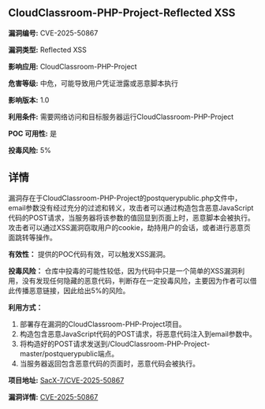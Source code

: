 ## CloudClassroom-PHP-Project-Reflected XSS

**漏洞编号:** CVE-2025-50867

**漏洞类型:** Reflected XSS

**影响应用:** CloudClassroom-PHP-Project

**危害等级:** 中危，可能导致用户凭证泄露或恶意脚本执行

**影响版本:** 1.0

**利用条件:** 需要网络访问和目标服务器运行CloudClassroom-PHP-Project

**POC 可用性:** 是

**投毒风险:** 5%

## 详情

漏洞存在于CloudClassroom-PHP-Project的postquerypublic.php文件中，email参数没有经过充分的过滤和转义，攻击者可以通过构造包含恶意JavaScript代码的POST请求，当服务器将该参数的值回显到页面上时，恶意脚本会被执行。攻击者可以通过XSS漏洞窃取用户的cookie，劫持用户的会话，或者进行恶意页面跳转等操作。

**有效性：** 提供的POC代码有效，可以触发XSS漏洞。

**投毒风险：** 仓库中投毒的可能性较低，因为代码中只是一个简单的XSS漏洞利用，没有发现任何隐藏的恶意代码，判断存在一定投毒风险，主要因为作者可以借此传播恶意链接，因此给出5%的风险。

**利用方式：**
1.  部署存在漏洞的CloudClassroom-PHP-Project项目。
2.  构造包含恶意JavaScript代码的POST请求，将恶意代码注入到email参数中。
3.  将构造好的POST请求发送到/CloudClassroom-PHP-Project-master/postquerypublic端点。
4.  当服务器返回包含恶意代码的页面时，恶意代码会被执行。

**项目地址:** [SacX-7/CVE-2025-50867](https://github.com/SacX-7/CVE-2025-50867)

**漏洞详情:** [CVE-2025-50867](https://nvd.nist.gov/vuln/detail/CVE-2025-50867)
